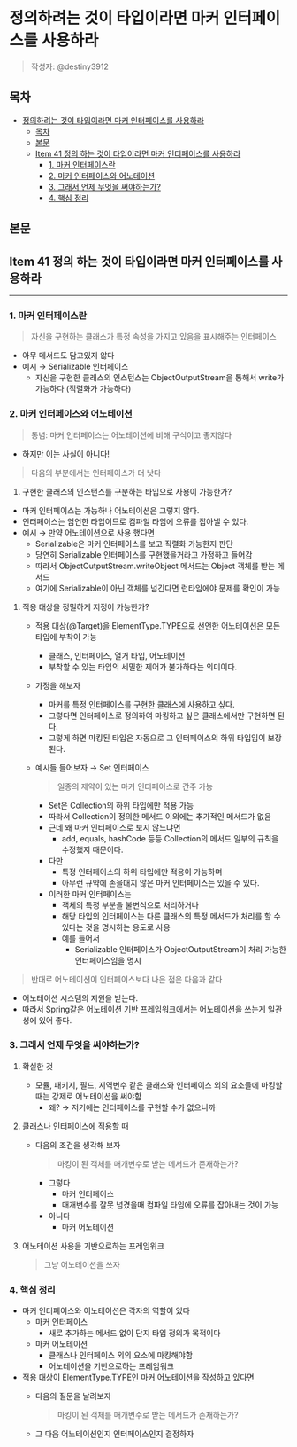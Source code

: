 # 정의하려는 것이 타입이라면 마커 인터페이스를 사용하라

> 작성자: @destiny3912

## 목차
- [정의하려는 것이 타입이라면 마커 인터페이스를 사용하라](#정의하려는-것이-타입이라면-마커-인터페이스를-사용하라)
  - [목차](#목차)
  - [본문](#본문)
  - [Item 41 정의 하는 것이 타입이라면 마커 인터페이스를 사용하라](#item-41-정의-하는-것이-타입이라면-마커-인터페이스를-사용하라)
    - [1. 마커 인터페이스란](#1-마커-인터페이스란)
    - [2. 마커 인터페이스와 어노테이션](#2-마커-인터페이스와-어노테이션)
    - [3. 그래서 언제 무엇을 써야하는가?](#3-그래서-언제-무엇을-써야하는가)
    - [4. 핵심 정리](#4-핵심-정리)

## 본문

## Item 41 정의 하는 것이 타입이라면 마커 인터페이스를 사용하라

---

### 1. 마커 인터페이스란

> 자신을 구현하는 클래스가 특정 속성을 가지고 있음을 표시해주는 인터페이스
> 
- 아무 메서드도 담고있지 않다
- 예시 → Serializable 인터페이스
    - 자신을 구현한 클래스의 인스턴스는 ObjectOutputStream을 통해서 write가 가능하다 (직렬화가 가능하다)

### 2. 마커 인터페이스와 어노테이션

> 통념: 마커 인터페이스는 어노테이션에 비해 구식이고 좋지않다
> 
- 하지만 이는 사실이 아니다!

> 다음의 부분에서는 인터페이스가 더 낫다
> 
1. 구현한 클래스의 인스턴스를 구분하는 타입으로 사용이 가능한가?
- 마커 인터페이스는 가능하나 어노테이션은 그렇지 않다.
- 인터페이스는 엄연한 타입이므로 컴파일 타임에 오류를 잡아낼 수 있다.
- 예시 → 만약 어노테이션으로 사용 했다면
    - Serializable은 마커 인터페이스를 보고 직렬화 가능한지 판단
    - 당연히 Serializable 인터페이스를 구현했을거라고 가정하고 들어감
    - 따라서 ObjectOutputStream.writeObject 메서드는 Object 객체를 받는 메서드
    - 여기에 Serializable이 아닌 객체를 넘긴다면 런타임에야 문제를 확인이 가능
1. 적용 대상을 정밀하게 지정이 가능한가?
    - 적용 대상(@Target)을 ElementType.TYPE으로 선언한 어노테이션은 모든 타입에 부착이 가능
        - 클래스, 인터페이스, 열거 타입, 어노테이션
        - 부착할 수 있는 타입의 세밀한 제어가 불가하다는 의미이다.
    - 가정을 해보자
        - 마커를 특정 인터페이스를 구현한 클래스에 사용하고 싶다.
        - 그렇다면 인터페이스로 정의하여 마킹하고 싶은 클래스에서만 구현하면 된다.
        - 그렇게 하면 마킹된 타입은 자동으로 그 인터페이스의 하위 타입임이 보장된다.
    - 예시들 들어보자 → Set 인터페이스
        
        > 일종의 제약이 있는 마커 인터페이스로 간주 가능
        > 
        - Set은 Collection의 하위 타입에만 적용 가능
        - 따라서 Collection이 정의한 메서드 이외에는 추가적인 메서드가 없음
        - 근데 왜 마커 인터페이스로 보지 않느냐면
            - add, equals, hashCode 등등 Collection의 메서드 일부의 규칙을 수정했지 때문이다.
        - 다만
            - 특정 인터페이스의 하위 타입에만 적용이 가능하며
            - 아무런 규약에 손을대지 않은 마커 인터페이스는 있을 수 있다.
        - 이러한 마커 인터페이스는
            - 객체의 특정 부분을 불변식으로 처리하거나
            - 해당 타입의 인터페이스는 다른 클래스의 특정 메서드가 처리를 할 수 있다는 것을 명시하는 용도로 사용
            - 예를 들어서
                - Serializable 인터페이스가 ObjectOutputStream이 처리 가능한 인터페이스임을 명시

> 반대로 어노테이션이 인터페이스보다 나은 점은 다음과 같다
> 
- 어노테이션 시스템의 지원을 받는다.
- 따라서 Spring같은 어노테이션 기반 프레임워크에서는 어노테이션을 쓰는게 일관성에 있어 좋다.

### 3. 그래서 언제 무엇을 써야하는가?

1. 확실한 것
    - 모듈, 패키지, 필드, 지역변수 같은 클래스와 인터페이스 외의 요소들에 마킹할때는 강제로 어노테이션을 써야함
        - 왜? → 저기에는 인터페이스를 구현할 수가 없으니까
2. 클래스나 인터페이스에 적용할 때
    - 다음의 조건을 생각해 보자
        
        > 마킹이 된 객체를 매개변수로 받는 메서드가 존재하는가?
        > 
        - 그렇다
            - 마커 인터페이스
            - 매개변수를 잘못 넘겼을때 컴파일 타임에 오류를 잡아내는 것이 가능
        - 아니다
            - 마커 어노테이션
3. 어노테이션 사용을 기반으로하는 프레임워크
    
    > 그냥 어노테이션을 쓰자
    > 

### 4. 핵심 정리

- 마커 인터페이스와 어노테이션은 각자의 역할이 있다
    - 마커 인터페이스
        - 새로 추가하는 메서드 없이 단지 타입 정의가 목적이다
    - 마커 어노테이션
        - 클래스나 인터페이스 외의 요소에 마킹해야함
        - 어노테이션을 기반으로하는 프레임워크
- 적용 대상이 ElementType.TYPE인 마커 어노테이션을 작성하고 있다면
    - 다음의 질문을 날려보자
        
        > 마킹이 된 객체를 매개변수로 받는 메서드가 존재하는가?
        > 
    - 그 다음 어노테이션인지 인터페이스인지 결정하자
